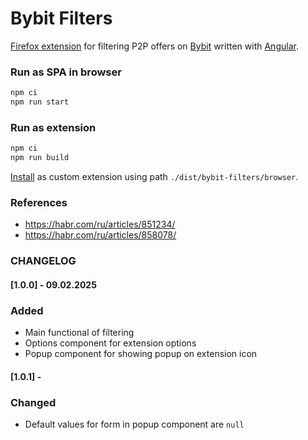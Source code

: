 # Bybit Filters

[Firefox extension](https://addons.mozilla.org/en-US/firefox/extensions/) for filtering P2P offers on [Bybit](https://www.bybit.com/ru-RU/fiat/trade/otc/buy/USDT/RUB) written with [Angular](https://angular.dev/).

### Run as SPA in browser

```bash
npm ci
npm run start
```

### Run as extension

```bash
npm ci
npm run build
```

[Install](https://developer.mozilla.org/en-US/docs/Mozilla/Add-ons/WebExtensions/Your_first_WebExtension#installing) as custom extension using path `./dist/bybit-filters/browser`.

### References

- https://habr.com/ru/articles/851234/
- https://habr.com/ru/articles/858078/

### CHANGELOG

#### [1.0.0] - 09.02.2025

### Added

- Main functional of filtering
- Options component for extension options
- Popup component for showing popup on extension icon

#### [1.0.1] - 

### Changed

- Default values for form in popup component are `null`

